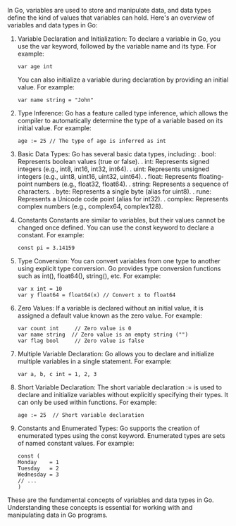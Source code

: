In Go, variables are used to store and manipulate data, and data types define the kind of values that variables can hold. Here's an overview of variables and data types in Go:

1. Variable Declaration and Initialization:
    To declare a variable in Go, you use the var keyword, followed by the variable name and its type. For example:
    ```
    var age int
    ```

    You can also initialize a variable during declaration by providing an initial value. For example:
    ```
    var name string = "John"
    ```

2. Type Inference:
    Go has a feature called type inference, which allows the compiler to automatically determine the type of a variable based on its initial value. For example:
    ```
    age := 25 // The type of age is inferred as int
    ```

3. Basic Data Types:
    Go has several basic data types, including:
        . bool: Represents boolean values (true or false).
        . int: Represents signed integers (e.g., int8, int16, int32, int64).
        . uint: Represents unsigned integers (e.g., uint8, uint16, uint32, uint64).
        . float: Represents floating-point numbers (e.g., float32, float64).
        . string: Represents a sequence of characters.
        . byte: Represents a single byte (alias for uint8).
        . rune: Represents a Unicode code point (alias for int32).
        . complex: Represents complex numbers (e.g., complex64, complex128).

4. Constants
    Constants are similar to variables, but their values cannot be changed once defined. You can use the const keyword to declare a constant. For example:
    ```
    const pi = 3.14159
    ```

5. Type Conversion:
    You can convert variables from one type to another using explicit type conversion. Go provides type conversion functions such as int(), float64(), string(), etc. For example:
    ```
    var x int = 10
    var y float64 = float64(x) // Convert x to float64
    ```

6. Zero Values:
    If a variable is declared without an initial value, it is assigned a default value known as the zero value. For example:
    ```
    var count int     // Zero value is 0
    var name string  // Zero value is an empty string ("")
    var flag bool     // Zero value is false
    ```

7. Multiple Variable Declaration:
    Go allows you to declare and initialize multiple variables in a single statement. For example:
    ```
    var a, b, c int = 1, 2, 3
    ```

8. Short Variable Declaration:
    The short variable declaration := is used to declare and initialize variables without explicitly specifying their types. It can only be used within functions. For example:
    ```
    age := 25  // Short variable declaration
    ```

9. Constants and Enumerated Types:
    Go supports the creation of enumerated types using the const keyword. Enumerated types are sets of named constant values. For example:
    ```
    const (
    Monday    = 1
    Tuesday   = 2
    Wednesday = 3
    // ...
    )
    ```

These are the fundamental concepts of variables and data types in Go. Understanding these concepts is essential for working with and manipulating data in Go programs.





